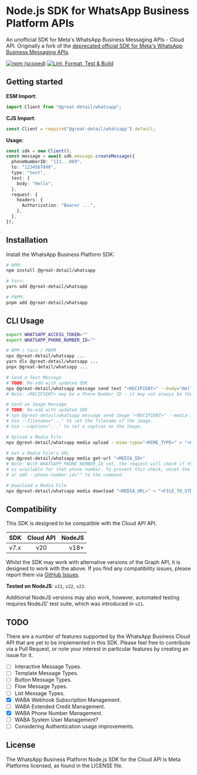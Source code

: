 # Node.js SDK for WhatsApp Business Platform APIs

An unofficial SDK for Meta's WhatsApp Business Messaging APIs - Cloud API.
Originally a fork of the
[deprecated official SDK for Meta's WhatsApp Business Messaging APIs](https://github.com/WhatsApp/WhatsApp-Nodejs-SDK).

[![npm (scoped)][]][sdk-npmjs] [![Lint, Format, Test & Build][]][sdk-ci]

[npm (scoped)]: https://img.shields.io/npm/v/%40great-detail/whatsapp
[sdk-npmjs]: https://www.npmjs.com/package/@great-detail/whatsapp
[Lint, Format, Test & Build]:
  https://github.com/great-detail/WhatsApp-Nodejs-SDK/actions/workflows/nodejs.ci.yml/badge.svg
[sdk-ci]:
  https://github.com/great-detail/WhatsApp-Nodejs-SDK/actions/workflows/nodejs.ci.yml

## Getting started

**ESM Import**:

```ts
import Client from "@great-detail/whatsapp";
```

**CJS Import**:

```ts
const Client = require("@great-detail/whatsapp").default;
```

**Usage**:

```typescript
const sdk = new Client();
const message = await sdk.message.createMessage({
  phoneNumberID: "123...809",
  to: "1234567890",
  type: "text",
  text: {
    body: "Hello",
  },
  request: {
    headers: {
      Authorization: "Bearer ...",
    },
  },
});
```

## Installation

Install the WhatsApp Business Platform SDK:

```bash
# NPM:
npm install @great-detail/whatsapp

# Yarn:
yarn add @great-detail/whatsapp

# PNPM:
pnpm add @great-detail/whatsapp
```

## CLI Usage

```bash
export WHATSAPP_ACCESS_TOKEN=""
export WHATSAPP_PHONE_NUMBER_ID=""

# NPM / Yarn / PNPM
npx @great-detail/whatsapp ...
yarn dlx @great-detail/whatsapp ...
pnpx @great-detail/whatsapp ...

# Send a Text Message
# TODO: Re-add with updated SDK
npx @great-detail/whatsapp message send text "<RECIPIENT>" --body="Hello, World!"
# Note: <RECIPIENT> may be a Phone Number ID - it may not always be the phone number itself.

# Send an Image Message
# TODO: Re-add with updated SDK
# npx @great-detail/whatsapp message send image "<RECIPIENT>" --media-id="<MEDIA_ID>"
# Use --filename="..." to set the filename of the image.
# Use --caption="..." to set a caption on the image.

# Upload a Media File
npx @great-detail/whatsapp media upload --mime-type="<MIME_TYPE>" < "<FILE_FROM_STDIN>"

# Get a Media File's URL
npx @great-detail/whatsapp media get-url "<MEDIA_ID>"
# Note: With WHATSAPP_PHONE_NUMBER_ID set, the request will check if the media
# is available for that phone number. To prevent this check, unset the env var
# or add --phone-number-id="" to the command.

# Download a Media File
npx @great-detail/whatsapp media download "<MEDIA_URL>" > "<FILE_TO_STDOUT>"
```

## Compatibility

This SDK is designed to be compatible with the Cloud API API.

| SDK  | Cloud API | NodeJS |
| :--- | :-------: | -----: |
| v7.x |    v20    |   v18+ |

Whilst the SDK may work with alternative versions of the Graph API, it is
designed to work with the above. If you find any compatibility issues, please
report them via
[GitHub Issues](https://github.com/great-detail/WhatsApp-Nodejs-SDK/issues).

**Tested on NodeJS**: `v21`, `v22`, `v23`.

Additional NodeJS versions may also work, however, automated testing requires
NodeJS' test suite, which was introduced in `v21`.

## TODO

There are a number of features supported by the WhatsApp Business Cloud API that
are yet to be implemented in this SDK. Please feel free to contribute via a Pull
Request, or note your interest in particular features by creating an issue for
it.

- [ ] Interactive Message Types.
- [ ] Template Message Types.
- [ ] Button Message Types.
- [ ] Flow Message Types.
- [ ] List Message Types.
- [x] WABA Webhook Subscription Management.
- [ ] WABA Extended Credit Management.
- [x] WABA Phone Number Management.
- [ ] WABA System User Management?
- [ ] Considering Authentication usage improvements.

## License

The WhatsApp Business Platform Node.js SDK for the Cloud API is Meta Platforms
licensed, as found in the LICENSE file.

